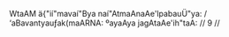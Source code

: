 WtaAM ä{"ií"mavaí"Bya naí"AtmaAnaAe'lpabauÜ"ya: /
‘aBavantyauƒak(maARNA: ºayaAya jagAtaAe'ih"taA: // 9 //